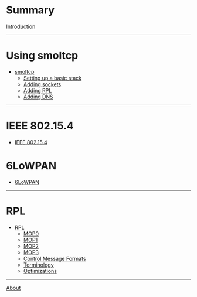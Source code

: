 # Summary

[Introduction](./introduction.md)

 ---


# Using smoltcp

- [smoltcp](./smoltcp.md)
  - [Setting up a basic stack](./using_smoltcp.md)
  - [Adding sockets](./adding_sockets.md)
  - [Adding RPL](./adding_rpl.md)
  - [Adding DNS]()

---

# IEEE 802.15.4

- [IEEE 802.15.4]()

# 6LoWPAN

- [6LoWPAN]()
 
---

# RPL

- [RPL](./rpl_introduction.md)
    - [MOP0](./mop0.md)
    - [MOP1](./mop1.md)
    - [MOP2](./mop2.md)
    - [MOP3](./mop3.md)
    - [Control Message Formats](./rpl-msg-formats.md)
    - [Terminology](./rpl-terminology.md)
    - [Optimizations](./rpl-optimizations.md)
---

[About](./about.md)
